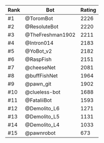 Rank|Bot|Rating
---|---|---
#1|@ToromBot|2226
#2|@ResoluteBot|2220
#3|@TheFreshman1902|2211
#4|@Intron014|2183
#5|@YoBot_v2|2182
#6|@RaspFish|2151
#7|@cheeseNet|2081
#8|@buffFishNet|1964
#9|@pawn_git|1902
#10|@clueless-bot|1688
#11|@FataliiBot|1593
#12|@Demolito_L6|1271
#13|@Demolito_L5|1131
#14|@Demolito_L4|1033
#15|@pawnrobot|673
